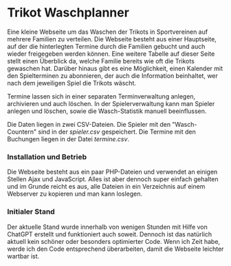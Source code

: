# Trikot Waschplanner
Eine kleine Webseite um das Waschen der Trikots in Sportvereinen auf mehrere Familien zu verteilen. Die Webseite besteht aus einer Hauptseite, auf der die hinterlegten Termine durch die Familien gebucht und auch wieder freigegeben werden können. Eine weitere Tabelle auf dieser Seite stellt einen Überblick da, welche Familie bereits wie oft die Trikots gewaschen hat. Darüber hinaus gibt es eine Möglichkeit, einen Kalender mit den Spielterminen zu abonnieren, der auch die Information beinhaltet, wer nach dem jeweiligen Spiel die Trikots wäscht.

Termine lassen sich in einer separaten Terminverwaltung anlegen, archivieren und auch löschen. In der Spielerverwaltung kann man Spieler anlegen und löschen, sowie die Wasch-Statistik manuell beeinflussen.

Die Daten liegen in zwei CSV-Dateien. Die Spieler mit den "Wasch-Countern" sind in der *spieler.csv* gespeichert. Die Termine mit den Buchungen liegen in der Datei *termine.csv*.

### Installation und Betrieb
Die Webseite besteht aus ein paar PHP-Dateien und verwendet an einigen Stellen Ajax und JavaScript. Alles ist aber dennoch super einfach gehalten und im Grunde reicht es aus, alle Dateien in ein Verzeichnis auf einem Webserver zu kopieren und man kann loslegen.

### Initialer Stand
Der aktuelle Stand wurde innerhalb von wenigen Stunden mit Hilfe von ChatGPT erstellt und funktioniert auch soweit. Dennoch ist das natürlich aktuell kein schöner oder besonders optimierter Code. Wenn ich Zeit habe, werde ich den Code entsprechend überarbeiten, damit die Webseite leichter wartbar ist.
